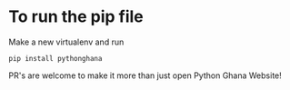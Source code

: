 # To run the pip file
Make a new virtualenv and run 

```pip install pythonghana```

 PR's are welcome to make it more than just open Python Ghana Website!
